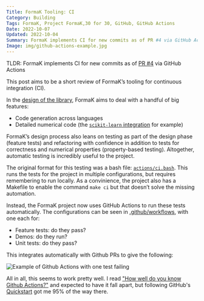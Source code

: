 ```yaml
---
Title: FormaK Tooling: CI
Category: Building
Tags: FormaK, Project FormaK,30 for 30, GitHub, GitHub Actions
Date: 2022-10-07
Updated: 2022-10-04
Summary: FormaK implements CI for new commits as of PR #4 via GitHub Actions
Image: img/github-actions-example.jpg
---
```


TLDR: FormaK implements CI for new commits as of [PR #4](https://github.com/buckbaskin/formak/pull/4) via GitHub
Actions

This post aims to be a short review of FormaK’s tooling for continuous
integration (CI). 

In the [design of the
library](https://github.com/buckbaskin/formak/blob/master/docs/designs/formak_v0.md),
FormaK aims to deal with a handful of big features:

- Code generation across languages
- Detailed numerical code (the [`scikit-learn` integration](https://github.com/buckbaskin/formak/blob/sklearn-integration/docs/designs/sklearn-integration.md) for example)

FormaK’s design process also leans on testing as part of the design phase
(feature tests) and refactoring with confidence in addition to tests for
correctness and numerical properties (property-based testing). Altogether,
automatic testing is incredibly useful to the project.

The original format for this testing was a bash file: 
[`actions/ci.bash`](https://github.com/buckbaskin/formak/blob/17199f85d98623395eba3556fcb24214e958f3f6/actions/ci.bash).
This runs the tests for the project in multiple configurations, but requires
remembering to run locally. As a convinience, the project also has a Makefile
to enable the command `make ci` but that doesn’t solve the missing automation.

Instead, the FormaK project now uses GitHub Actions to run these tests
automatically. The configurations can be seen in
[.github/workflows](https://github.com/buckbaskin/formak/tree/17199f85d98623395eba3556fcb24214e958f3f6/.github/workflows),
with one each for:

- Feature tests: do they pass?
- Demos: do they run?
- Unit tests: do they pass?

This integrates automatically with Github PRs to give the following:

![Example of Github Actions with one test failing]({attach}/img/github-actions-example.jpg)

All in all, this seems to work pretty well. I read ["How well do you know
Github
Actions?"](https://fusectore.dev/2022/09/25/github-actions-pitfalls.html) and
expected to have it fall apart, but following GitHub's
[Quickstart](https://docs.github.com/en/actions/quickstart) got me 95% of the
way there.

